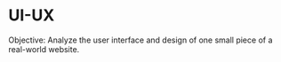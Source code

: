 # UI-UX
Objective: Analyze the user interface and design of one small piece of a real-world website.

